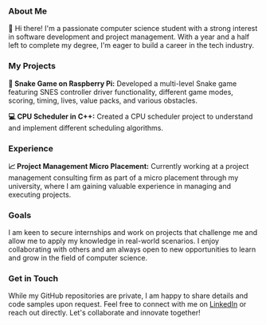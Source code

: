### About Me

👋 Hi there! I'm a passionate computer science student with a strong interest in software development and project management. With a year and a half left to complete my degree, I'm eager to build a career in the tech industry. 

### My Projects

**🐍 Snake Game on Raspberry Pi:** Developed a multi-level Snake game featuring SNES controller driver functionality, different game modes, scoring, timing, lives, value packs, and various obstacles.

**💻 CPU Scheduler in C++:** Created a CPU scheduler project to understand and implement different scheduling algorithms.

### Experience

**📈 Project Management Micro Placement:** Currently working at a project management consulting firm as part of a micro placement through my university, where I am gaining valuable experience in managing and executing projects.

### Goals

I am keen to secure internships and work on projects that challenge me and allow me to apply my knowledge in real-world scenarios. I enjoy collaborating with others and am always open to new opportunities to learn and grow in the field of computer science.

### Get in Touch

While my GitHub repositories are private, I am happy to share details and code samples upon request. Feel free to connect with me on [LinkedIn](https://www.linkedin.com/in/yasemin-khanmoradi/) or reach out directly. Let's collaborate and innovate together!
